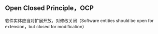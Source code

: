 ## Open Closed Principle，OCP
软件实体应当对扩展开放，对修改关闭（Software entities should be open for extension，but closed for modification）